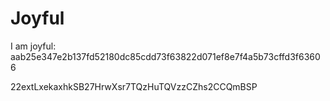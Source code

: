# Joyful

I am joyful: aab25e347e2b137fd52180dc85cdd73f63822d071ef8e7f4a5b73cffd3f63606


22extLxekaxhkSB27HrwXsr7TQzHuTQVzzCZhs2CCQmBSP